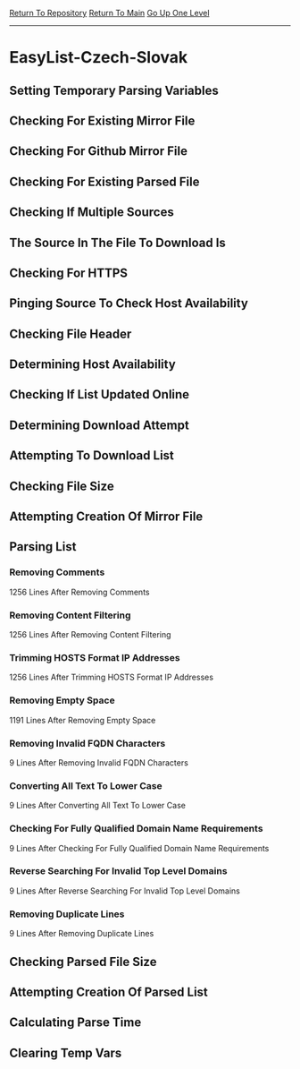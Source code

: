 [Return To Repository](https://github.com/deathbybandaid/piholeparser/)
[Return To Main](https://github.com/deathbybandaid/piholeparser/blob/master/RecentRunLogs/Mainlog.md)
[Go Up One Level](https://github.com/deathbybandaid/piholeparser/blob/master/RecentRunLogs/TopLevelScripts/30-Processing-Blacklists.md)
____________________________________
# EasyList-Czech-Slovak
## Setting Temporary Parsing Variables
## Checking For Existing Mirror File
## Checking For Github Mirror File
## Checking For Existing Parsed File
## Checking If Multiple Sources
## The Source In The File To Download Is
## Checking For HTTPS
## Pinging Source To Check Host Availability
## Checking File Header
## Determining Host Availability
## Checking If List Updated Online
## Determining Download Attempt
## Attempting To Download List
## Checking File Size
## Attempting Creation Of Mirror File
## Parsing List
### Removing Comments
1256 Lines After Removing Comments
### Removing Content Filtering
1256 Lines After Removing Content Filtering
### Trimming HOSTS Format IP Addresses
1256 Lines After Trimming HOSTS Format IP Addresses
### Removing Empty Space
1191 Lines After Removing Empty Space
### Removing Invalid FQDN Characters
9 Lines After Removing Invalid FQDN Characters
### Converting All Text To Lower Case
9 Lines After Converting All Text To Lower Case
### Checking For Fully Qualified Domain Name Requirements
9 Lines After Checking For Fully Qualified Domain Name Requirements
### Reverse Searching For Invalid Top Level Domains
9 Lines After Reverse Searching For Invalid Top Level Domains
### Removing Duplicate Lines
9 Lines After Removing Duplicate Lines
## Checking Parsed File Size
## Attempting Creation Of Parsed List
## Calculating Parse Time
## Clearing Temp Vars
